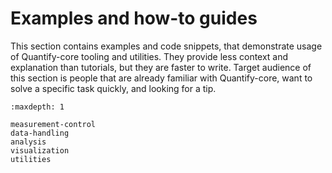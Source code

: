 # Examples and how-to guides

This section contains examples and code snippets,
that demonstrate usage of Quantify-core tooling and utilities.
They provide less context and explanation than tutorials,
but they are faster to write.
Target audience of this section is people that are already familiar
with Quantify-core, want to solve a specific task quickly, and looking for a tip.

```{toctree}
:maxdepth: 1

measurement-control
data-handling
analysis
visualization
utilities
```
